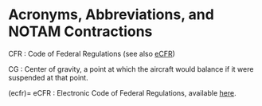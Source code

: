 # Acronyms, Abbreviations, and NOTAM Contractions

CFR
: Code of Federal Regulations (see also [eCFR](ecfr))

CG
: Center of gravity, a point at which the aircraft would balance if it were suspended at that point.

(ecfr)=
eCFR
: Electronic Code of Federal Regulations, available [here](https://www.ecfr.gov/current/title-14).